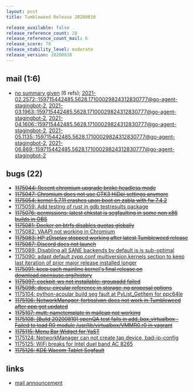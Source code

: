 ```yaml
---
layout: post
title: Tumbleweed Release 20200810

release_available: false
release_reference_count: 28
release_reference_count_mail: 6
release_score: 78
release_stability_level: moderate
release_version: 20200810
---
```


## mail (1:6)

- [no summary given](https://lists.opensuse.org/archives/list/factory@lists.opensuse.org/thread/AX3LNV6VCOQDHXEP6XILSB6GNYJW3GH7) (6 refs); [2021-02.2572::<159715442485.5628.17100029824312830777@go-agent-stagingbot-2>](https://lists.opensuse.org/archives/list/factory@lists.opensuse.org/thread/AX3LNV6VCOQDHXEP6XILSB6GNYJW3GH7), [2021-03.1963::<159715442485.5628.17100029824312830777@go-agent-stagingbot-2>](https://lists.opensuse.org/archives/list/factory@lists.opensuse.org/thread/AX3LNV6VCOQDHXEP6XILSB6GNYJW3GH7), [2021-04.1606::<159715442485.5628.17100029824312830777@go-agent-stagingbot-2>](https://lists.opensuse.org/archives/list/factory@lists.opensuse.org/thread/AX3LNV6VCOQDHXEP6XILSB6GNYJW3GH7), [2021-05.1135::<159715442485.5628.17100029824312830777@go-agent-stagingbot-2>](https://lists.opensuse.org/archives/list/factory@lists.opensuse.org/thread/AX3LNV6VCOQDHXEP6XILSB6GNYJW3GH7), [2021-06.869::<159715442485.5628.17100029824312830777@go-agent-stagingbot-2>](https://lists.opensuse.org/archives/list/factory@lists.opensuse.org/thread/AX3LNV6VCOQDHXEP6XILSB6GNYJW3GH7)

## bugs (22)

<!--more-->

- ~~[1175044: Recent chromium upgrade broke headless mode](https://bugzilla.opensuse.org/show_bug.cgi?id=1175044)~~
- ~~[1175047: Chromium does not use GTK3 HiDpi settings anymore](https://bugzilla.opensuse.org/show_bug.cgi?id=1175047)~~
- ~~[1175054: kernel 5.7.11 crashes upon boot on zabla with fw 7.4.2](https://bugzilla.opensuse.org/show_bug.cgi?id=1175054)~~
- [1175059: Add testing of rust in gdb testresults package](https://bugzilla.opensuse.org/show_bug.cgi?id=1175059)
- ~~[1175076: permissions: latest chkstat is segfaulting in some non x86 builds in OBS](https://bugzilla.opensuse.org/show_bug.cgi?id=1175076)~~
- ~~[1175081: Docker on btrfs disables quotas globally](https://bugzilla.opensuse.org/show_bug.cgi?id=1175081)~~
- [1175082: VAAPI not working in Chromium](https://bugzilla.opensuse.org/show_bug.cgi?id=1175082)
- ~~[1175083: HP zDisplay stopped working after latest Tumbleweed release](https://bugzilla.opensuse.org/show_bug.cgi?id=1175083)~~
- ~~[1175087: Discord does not launch](https://bugzilla.opensuse.org/show_bug.cgi?id=1175087)~~
- [1175089: Disabling all SANE backends by default is is sub-optimal](https://bugzilla.opensuse.org/show_bug.cgi?id=1175089)
- [1175090: adapt default zypp.conf multiversion.kernels section to keep last iteration of prior major release installed longer](https://bugzilla.opensuse.org/show_bug.cgi?id=1175090)
- ~~[1175091: keep each mainline kernel's final release on download.opensuse.org/history](https://bugzilla.opensuse.org/show_bug.cgi?id=1175091)~~
- ~~[1175097: cockpit-ws not installable: groupadd failed](https://bugzilla.opensuse.org/show_bug.cgi?id=1175097)~~
- ~~[1175098: docu: circular reference in storage-ng proposal options](https://bugzilla.opensuse.org/show_bug.cgi?id=1175098)~~
- [1175104: python-acoular build seg fault at PyList_GetItem for ppc64le](https://bugzilla.opensuse.org/show_bug.cgi?id=1175104)
- ~~[1175106: NetworkManager-fortisslvpn does not work in Tumbleweed after ppp got updated](https://bugzilla.opensuse.org/show_bug.cgi?id=1175106)~~
- ~~[1175107: mutt: nametemplate in mailcap not working](https://bugzilla.opensuse.org/show_bug.cgi?id=1175107)~~
- ~~[1175108: \[Build 20200810\] openQA test fails in add_box_virtualbox - Failed to load R0 module /usr/lib/virtualbox/VMMR0.r0 in vagrant](https://bugzilla.opensuse.org/show_bug.cgi?id=1175108)~~
- ~~[1175115: Menu Bar Widget for YaST](https://bugzilla.opensuse.org/show_bug.cgi?id=1175115)~~
- [1175124: NetworkManager can not create tap device, bad-ip-config](https://bugzilla.opensuse.org/show_bug.cgi?id=1175124)
- [1175125: WiFi breaks for Intel duel band AC 8265](https://bugzilla.opensuse.org/show_bug.cgi?id=1175125)
- ~~[1175126: KDE Wacom Tablet Segfault](https://bugzilla.opensuse.org/show_bug.cgi?id=1175126)~~



## links

- [mail announcement](https://lists.opensuse.org/archives/list/factory@lists.opensuse.org/thread/AX3LNV6VCOQDHXEP6XILSB6GNYJW3GH7)
